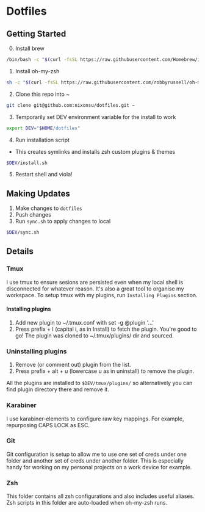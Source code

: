 # Dotfiles

## Getting Started

0. Install brew
```zsh
/bin/bash -c "$(curl -fsSL https://raw.githubusercontent.com/Homebrew/install/HEAD/install.sh)"
```

1. Install oh-my-zsh

```zsh
sh -c "$(curl -fsSL https://raw.githubusercontent.com/robbyrussell/oh-my-zsh/master/tools/install.sh)"
```

2. Clone this repo into ~
```zsh
git clone git@github.com:nixonsu/dotfiles.git ~
```

3. Temporarily set DEV environment variable for the install to work
```zsh
export DEV="$HOME/dotfiles"
```

4. Run installation script
- This creates symlinks and installs zsh custom plugins & themes
```zsh
$DEV/install.sh
```

5. Restart shell and viola!

## Making Updates
1. Make changes to `dotfiles`
2. Push changes
2. Run `sync.sh` to apply changes to local
```zsh
$DEV/sync.sh
```


## Details
### Tmux
I use tmux to ensure sesions are persisted even when my local shell is disconnected for whatever reason. It's also a great tool to organise my workspace. To setup tmux with my plugins, run `Installing Plugins` section.

#### Installing plugins
1. Add new plugin to ~/.tmux.conf with set -g @plugin '...'
2. Press prefix + I (capital i, as in Install) to fetch the plugin.
You're good to go! The plugin was cloned to ~/.tmux/plugins/ dir and sourced.

### Uninstalling plugins
1. Remove (or comment out) plugin from the list.
2. Press prefix + alt + u (lowercase u as in uninstall) to remove the plugin.

All the plugins are installed to `$DEV/tmux/plugins/` so alternatively you can find plugin directory there and remove it.

### Karabiner
I use karabiner-elements to configure raw key mappings. For example, repurposing CAPS LOCK as ESC.

### Git
Git configuration is setup to allow me to use one set of creds under one folder and another set of creds under another folder. This is especially handy for working on my personal projects on a work device for example.

### Zsh
This folder contains all zsh configurations and also includes useful aliases. Zsh scripts in this folder are auto-loaded when oh-my-zsh runs.

